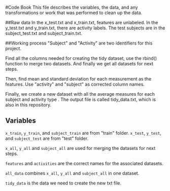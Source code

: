 #Code Book
This file describes the variables, the data, and any transformations or work that was performed to clean up the data.

##Raw data
In the x_test.txt and x_train.txt, features are unlabeled. In the y_test.txt and y_train.txt, there are activity labels. The test subjects are in the subject_test.txt and subject_train.txt.

##Working process
"Subject" and "Activity" are two identifiers for this project.

Find all the columns needed for creating the tidy dataset, use the rbind() function to merge two datasets. And finally we get all datasets for next steps.

Then, find mean and standard deviation for each measurement as the features. Use "activity" and "subject" as corrected column names.

Finally, we create a new dataset with all the average measures for each subject and activity type . The output file is called tidy_data.txt, which is also in this repository.

## Variables
`x_train`, `y_train`, and `subject_train` are from "train" folder. `x_test`, `y_test`,  and `subject_test` are from "test" folder.

`x_all`, `y_all` and `subject_all` are used for merging the datasets for next steps.

`features` and `activities` are the correct names for the associated datasets.

`all_data` combines `x_all`, `y_all` and `subject_all` in one dataset.

`tidy_data` is the data we need to create the new txt file.



